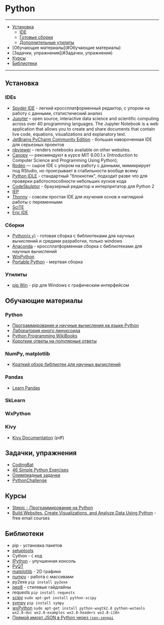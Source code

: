 # Python

------------

- [Установка](#Установка)
    - [IDE](#IDEs)
    - [Готовые сборки](#сборки)
    - [Дополнительные утилиты](#утилиты)
- [Обучающие материалы](#Обучающие материалы)
- [Задачки, упражнения](#Задачки, упражнения)
- [Курсы](#курсы)
- [Библиотеки](#библиотеки)

------------


## Установка
### IDEs
- [Spyder IDE](https://github.com/spyder-ide) - легкий кроссплатформенный редактор, с упором на работу с данными, статистический анализ
- [Jupyter](http://jupyter.org) – open source, interactive data science and scientific computing across over 40 programming languages. The Jupyter Notebook is a web application that allows you to create and share documents that contain live code, equations, visualizations and explanatory text.
- [JetBrains PyCharm Community Edition](http://www.jetbrains.com/pycharm/) - большая навороченная IDE для серьезных проектов
- [nbviewer](http://nbviewer.jupyter.org) – renders notebooks available on other websites.
- [Canopy](https://store.enthought.com/downloads/#default) — рекомендуют в курсе MIT 6.00.1.x (Introduction to Computer Science and Programming Using Python);
- [Rodeo](http://blog.yhat.com/posts/introducing-rodeo.html) — сырое IDE с упором на работу с данными, мимикрирует под RStudio, но проигрывает в стабильности вообще всему
- [Python IDLE](https://www.python.org/downloads/) - стандартный "блокнотик", подходит разве что для проверки работоспособности небольших кусков кода
- [CodeSkulptor](http://www.codeskulptor.org/) - браузерный редактор и интерпретатор для Python 2
- [IEP](http://www.iep-project.org/index.html)
- [Thonny](http://thonny.cs.ut.ee/) - совсем простая IDE для изучения основ и наглядной работы с переменными
- [SciTE](http://www.scintilla.org/SciTE.html)
- [Eric IDE](http://eric-ide.python-projects.org/)

### Сборки
- [Python(x,y)](https://code.google.com/p/pythonxy/) - готовая сборка с библиотеками для научных вычислений и средами разработки, только windows
- [Anaconda](https://store.continuum.io/cshop/anaconda/) - кроссплатформенная сборка с библиотеками для научных вычислений
- [WinPython](https://sourceforge.net/projects/winpython/?source=directory)
- [Portable Python](http://portablepython.com/) - мертвая сборка


### Утилиты
- [pip Win](https://sites.google.com/site/pydatalog/python/pip-for-windows) - pip для Windows с графическим интерфейсом

## Обучающие материалы

### Python
- [Программирование и научные вычисления на языке Python](https://ru.wikiversity.org/wiki/%D0%9F%D1%80%D0%BE%D0%B3%D1%80%D0%B0%D0%BC%D0%BC%D0%B8%D1%80%D0%BE%D0%B2%D0%B0%D0%BD%D0%B8%D0%B5_%D0%B8_%D0%BD%D0%B0%D1%83%D1%87%D0%BD%D1%8B%D0%B5_%D0%B2%D1%8B%D1%87%D0%B8%D1%81%D0%BB%D0%B5%D0%BD%D0%B8%D1%8F_%D0%BD%D0%B0_%D1%8F%D0%B7%D1%8B%D0%BA%D0%B5_Python)
- [Лаборатория юного линуксоида](http://younglinux.info/)
- [Python Programming WikiBooks](https://en.wikibooks.org/wiki/Python_Programming)
- [Короткие ответы на популярные ответы](http://tproger.ru/digest/python-whys/)

### NumPy, matplotlib
- [Краткий обзор библиотек для научных вычислений](http://jenyay.net/Programming/PyMath)

### Pandas
- [Learn Pandas](https://bitbucket.org/hrojas/learn-pandas)

### SkLearn

### WxPython

### Kivy
- [Kivy Documentation](https://kivy.org/docs/pdf/Kivy-latest.pdf) (pdf)

## Задачки, упражнения

- [CodingBat](http://codingbat.com/python)
- [46 Simple Python Exercises](http://www.ling.gu.se/~lager/python_exercises.html)
- [Олимпиадные задачки](http://acmp.ru/index.asp?main=tasks)
- [PythonChallenge](http://www.pythonchallenge.com/)

## Курсы
- [Stepic - Программирование на Python](https://stepic.org/course/%D0%9F%D1%80%D0%BE%D0%B3%D1%80%D0%B0%D0%BC%D0%BC%D0%B8%D1%80%D0%BE%D0%B2%D0%B0%D0%BD%D0%B8%D0%B5-%D0%BD%D0%B0-Python-67/)
- [Build Websites, Create Visualizations, and Analyze Data Using Python](http://www.hedaro.com/) - free email courses

## Библиотеки
- pip  - установка пакетов
- [setuptools](https://pypi.python.org/pypi/setuptools)
- Cython - `C` код
- [IPython](http://ipython.org/) - улучшенная консоль
- [PyQT](https://sourceforge.net/projects/pyqt/)
- [matplotlib](https://sourceforge.net/projects/matplotlib/) - 2D графики
- [numpy](https://sourceforge.net/projects/numpy) - работа с массивами
- py2exe ``` pip install py2exe ```
- [pep8](https://pypi.python.org/pypi/pep8/1.6.2) - стилевые гайдлайны
- requests  ``` pip install requests ```
- [scipy](https://sourceforge.net/projects/scipy/) ``` sudo apt-get install python-scipy ```
- [sympy](http://www.sympy.org/en/download.html) ``` pip install sympy ```
- [wxPython](http://www.wxpython.org/) ``` sudo apt-get install python-wxgtk2.8 python-wxtools wx2.8-doc wx2.8-examples wx2.8-headers wx2.8-i18n ```
- [Прямой иморт JSON в Python через `json-senpai`](http://tproger.ru/articles/json-sempai/)